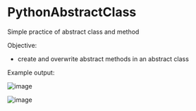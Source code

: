 # PythonAbstractClass
Simple practice of abstract class and method

Objective:
- create and overwrite abstract methods in an abstract class

Example output:

![image](https://user-images.githubusercontent.com/97081479/182311832-4a97b62e-2290-42f4-a26e-8fb1534278e6.png)

![image](https://user-images.githubusercontent.com/97081479/182311973-6e83a938-fa7b-4904-b75f-69d2565a4745.png)
